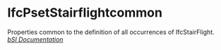 IfcPsetStairflightcommon
========================
Properties common to the definition of all occurrences of IfcStairFlight.  
[ _bSI
Documentation_](https://standards.buildingsmart.org/IFC/DEV/IFC4_2/FINAL/HTML/schema/ifcsharedbldgelements/pset/pset_stairflightcommon.htm)


